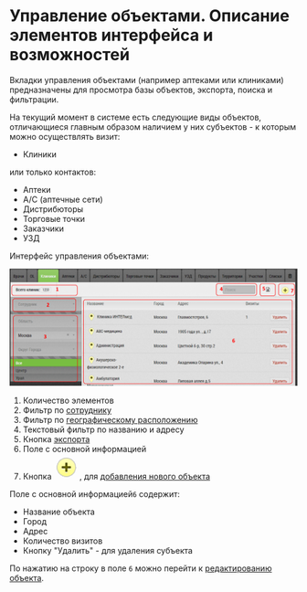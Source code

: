 # Управление объектами. Описание элементов интерфейса и возможностей

Вкладки управления объектами (например аптеками или клиниками) предназначены для просмотра базы объектов, экспорта, поиска и фильтрации.

На текущий момент в системе есть следующие виды объектов, отличающиеся главным образом наличием у них субъектов - к которым можно осуществлять визит:

- Клиники

или только контактов:

- Аптеки
- А/С (аптечные сети)
- Дистрибюторы
- Торговые точки
- Заказчики
- УЗД


Интерфейс управления объектами:

![](../images/database-object.png)

1. Количество элементов
2. Фильтр по [сотруднику](database-user.html)
3. Фильтр по [географическому расположению](database-geo.html)
4. Текстовый фильтр по названию и адресу
5. Кнопка [экспорта](database-export.html)
6. Поле с основной информацией
7. Кнопка ![](../images/icon-add-object.png), для [добавления нового объекта](database-object-add.html)


Поле с основной информацией`6` содержит:
- Название объекта
- Город
- Адрес
- Количество визитов
- Кнопку "Удалить" - для удаления субъекта

По нажатию на строку в поле `6` можно перейти к [редактированию объекта](database-object-edit.html).

